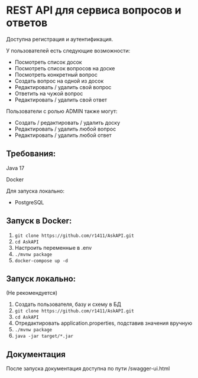 # REST API для сервиса вопросов и ответов

Доступна регистрация и аутентификация.

У пользователей есть следующие возможности:
* Посмотреть список досок
* Посмотреть список вопросов на доске
* Посмотреть конкретный вопрос
* Создать вопрос на одной из досок
* Редактировать / удалить свой вопрос
* Ответить на чужой вопрос
* Редактировать / удалить свой ответ

Пользователи с ролью ADMIN также могут:
* Создать / редактировать / удалить доску
* Редактировать / удалить любой вопрос
* Редактировать / удалить любой ответ

## Требования:
Java 17

Docker

Для запуска локально:
* PostgreSQL

## Запуск в Docker:
1) ```git clone https://github.com/r1411/AskAPI.git```
2) ```cd AskAPI```
3) Настроить переменные в .env
4) ```./mvnw package```
5) ```docker-compose up -d```

## Запуск локально:
(Не рекомендуется)
1) Создать пользователя, базу и схему в БД
2) ```git clone https://github.com/r1411/AskAPI.git```
3) ```cd AskAPI```
4) Отредактировать application.properties, подставив значения вручную
5) ```./mvnw package```
6) ```java -jar target/*.jar```

## Документация
После запуска документация доступна по пути /swagger-ui.html
